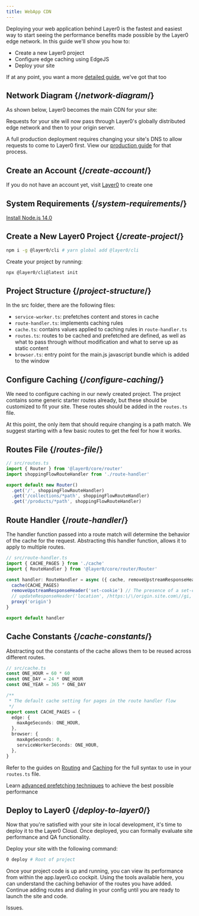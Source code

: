 ```yaml
---
title: WebApp CDN
---
```


Deploying your web application behind Layer0 is the fastest and easiest way to start seeing the performance benefits made possible by the Layer0 edge network. In this guide we'll show you how to:

- Create a new Layer0 project
- Configure edge caching using EdgeJS
- Deploy your site

If at any point, you want a more [detailed guide](/cdn/traditional-sites), we've got that too

## Network Diagram {/*network-diagram*/}

As shown below, Layer0 becomes the main CDN for your site:

Requests for your site will now pass through Layer0's globally distributed edge network and then to your origin server.

A full production deployment requires changing your site's DNS to allow requests to come to Layer0 first. View our [production guide](/guides/production) for that process.

## Create an Account {/*create-account*/}

If you do not have an account yet, visit [Layer0](https://app.layer0.co/signup?sgId=7bc47c45-c1d6-4189-b416-552581d86006) to create one

## System Requirements {/*system-requirements*/}

[Install Node.js 14.0](/reference/install-nodejs)

## Create a New Layer0 Project {/*create-project*/}

```bash
npm i -g @layer0/cli # yarn global add @layer0/cli
```

Create your project by running:

```bash
npx @layer0/cli@latest init
```

## Project Structure {/*project-structure*/}

In the src folder, there are the following files:

- `service-worker.ts`: prefetches content and stores in cache
- `route-handler.ts`: implements caching rules
- `cache.ts`: contains values applied to caching rules in `route-handler.ts`
- `routes.ts`: routes to be cached and prefetched are defined, as well as what to pass through without modification and what to serve up as static content
- `browser.ts`: entry point for the main.js javascript bundle which is added to the window

## Configure Caching {/*configure-caching*/}

We need to configure caching in our newly created project. The project contains some generic starter routes already, but these should be customized to fit your site. These routes should be added in the `routes.ts` file.

At this point, the only item that should require changing is a path match. We suggest starting with a few basic routes to get the feel for how it works.

## Routes File {/*routes-file*/}

```typescript
// src/routes.ts
import { Router } from '@layer0/core/router'
import shoppingFlowRouteHandler from './route-handler'

export default new Router()
  .get('/', shoppingFlowRouteHandler)
  .get('/collections/*path', shoppingFlowRouteHandler)
  .get('/products/*path', shoppingFlowRouteHandler)
```

## Route Handler {/*route-handler*/}

The handler function passed into a route match will determine the behavior of the cache for the request. Abstracting this handler function, allows it to apply to multiple routes.

```typescript
// src/route-handler.ts
import { CACHE_PAGES } from './cache'
import { RouteHandler } from '@layer0/core/router/Router'

const handler: RouteHandler = async ({ cache, removeUpstreamResponseHeader, updateResponseHeader, proxy }) => {
  cache(CACHE_PAGES)
  removeUpstreamResponseHeader('set-cookie') // The presence of a set-cookie header would prevent the response from being cached, so ensure set-cookie headers are removed.
  // updateResponseHeader('location', /https:\/\/origin.site.com\//gi, '/') // Makes 302 redirects relative. Uncomment if existing origin site issues 302s with full domain
  proxy('origin')
}

export default handler
```

## Cache Constants {/*cache-constants*/}

Abstracting out the constants of the cache allows them to be reused across different routes.

```typescript
// src/cache.ts
const ONE_HOUR = 60 * 60
const ONE_DAY = 24 * ONE_HOUR
const ONE_YEAR = 365 * ONE_DAY

/**
 * The default cache setting for pages in the route handler flow
 */
export const CACHE_PAGES = {
  edge: {
    maxAgeSeconds: ONE_HOUR,
  },
  browser: {
    maxAgeSeconds: 0,
    serviceWorkerSeconds: ONE_HOUR,
  },
}
```

Refer to the guides on [Routing](/guides/routing) and [Caching](/guides/caching) for the full syntax to use in your `routes.ts` file.

Learn [advanced prefetching techniques](/guides/webapp_cdn_getting_started#section_advanced_prefetching_techniques) to achieve the best possible performance

## Deploy to Layer0 {/*deploy-to-layer0*/}

Now that you're satisfied with your site in local development, it's time to deploy it to the Layer0 Cloud. Once deployed, you can formally evaluate site performance and QA functionality.

Deploy your site with the following command:

```bash
0 deploy # Root of project
```

Once your project code is up and running, you can view its performance from within the app.layer0.co cockpit. Using the tools available here, you can understand the caching behavior of the routes you have added. Continue adding routes and dialing in your config until you are ready to launch the site and code.

Issues.